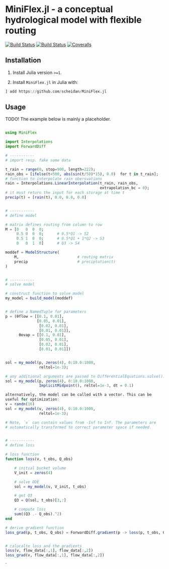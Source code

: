 # MiniFlex.jl - a conceptual hydrological model with flexible routing

[![Build Status](https://travis-ci.com/scheidan/MiniFlex.jl.svg?branch=master)](https://travis-ci.com/scheidan/MiniFlex.jl)
[![Build Status](https://ci.appveyor.com/api/projects/status/github/scheidan/MiniFlex.jl?svg=true)](https://ci.appveyor.com/project/scheidan/MiniFlex-jl)
[![Coveralls](https://coveralls.io/repos/github/scheidan/MiniFlex.jl/badge.svg?branch=master)](https://coveralls.io/github/scheidan/MiniFlex.jl?branch=master)


## Installation

1. Install Julia version `>=1`.

2. Install `MiniFlex.jl` in Julia with:
```Julia
] add https://github.com/scheidan/MiniFlex.jl

```


## Usage

TODO!
The example below is mainly a placeholder.

``` julia

using MiniFlex

import Interpolations
import ForwardDiff

# -----------
# import resp. fake some data

t_rain = range(0, stop=900, length=222);
rain_obs = [ifelse(t<500, abs(sin(t/50)*15), 0.0)  for t in t_rain];
# function to interpolate rain obersvations
rain = Interpolations.LinearInterpolation(t_rain, rain_obs,
                                          extrapolation_bc = 0);
# it must return the input for each storage at time t
precip(t) = [rain(t), 0.0, 0.0, 0.0]


# -----------
# define model

# matrix defines routing from column to row
M = [0   0  0  0;
     0.5 0  0  0;      # 0.5*Q1 -> S2
     0.5 1  0  0;      # 0.5*Q1 + 1*Q2 -> S3
     0   0  1  0]      # Q3 -> S4

moddef = ModelStructure(
    M,                          # routing matrix
    precip                      # preciptation(t)
)


# -----------
# solve model

# construct function to solve model
my_model = build_model(moddef)


# define a NamedTuple for parameters
p = (θflow = [[0.1, 0.01],
              [0.05, 0.01],
               [0.02, 0.01],
               [0.01, 0.01]],
      θevap = [[0.1, 0.01],
               [0.05, 0.01],
               [0.02, 0.01],
               [0.01, 0.01]])


sol = my_model(p, zeros(4), 0:10.0:1000,
               reltol=1e-3);

# any additional arguments are passed to DifferentialEquations.solve(). E.g.
sol = my_model(p, zeros(4), 0:10.0:1000,
               ImplicitMidpoint(), reltol=1e-3, dt = 0.1)

alternatively, the model can be called with a vector. This can be
useful for optimization:
v = randn(16)
sol = my_model(v, zeros(4), 0:10.0:1000,
               reltol=1e-3);

# Note, `v` can contain values from -Inf to Inf. The parameters are
# automatically transformed to correct parameter space if needed.


# -----------
# define loss

# loss function
function loss(v, t_obs, Q_obs)

    # initial bucket volume
    V_init = zeros(4)

    # solve ODE
    sol = my_model(v, V_init, t_obs)

    # get Q3
    Q3 = Q(sol, t_obs)[3,:]

    # compute loss
    sum((Q3 .- Q_obs).^2)
end

# derive gradient function
loss_grad(p, t_obs, Q_obs) = ForwardDiff.gradient(p -> loss(p, t_obs, Q_obs), p)


# calucalte loss and the gradients
loss(v, flow_data[:,1], flow_data[:,2])
loss_grad(v, flow_data[:,1], flow_data[:,2])

```

`

